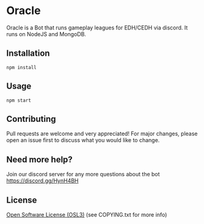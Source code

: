 # Oracle
Oracle is a Bot that runs gameplay leagues for EDH/CEDH via discord. It runs on NodeJS and MongoDB.  

## Installation
```
npm install
```
## Usage
```
npm start
```

## Contributing
Pull requests are welcome and very appreciated! For major changes, please open an issue first to discuss what you would like to change.

## Need more help?
Join our discord server for any more questions about the bot
https://discord.gg/HynH4BH

## License
[Open Software License (OSL3)](http://opensource.org/licenses/osl-3.0.php) (see COPYING.txt for more info)
